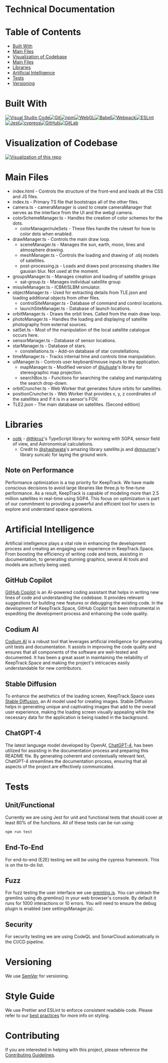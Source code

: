 # Technical Documentation

# Table of Contents

- [Built With](#Built-With)
- [Main Files](#main-files)
- [Visualization of Codebase](#visualization-of-codebase)
- [Main Files](#main-files)
- [Libraries](#libraries)
- [Artificial Intelligence](#artificial-intelligence)
- [Tests](#Tests)
- [Versioning](#versioning)

# Built With

[![Visual Studio Code](https://img.shields.io/badge/Visual%20Studio%20Code-0078d7.svg?style=for-the-badge&logo=visual-studio-code&logoColor=white)](https://code.visualstudio.com/)[![Git](https://img.shields.io/badge/git-%23F05033.svg?style=for-the-badge&logo=git&logoColor=white)](https://git-scm.com/)[![npm](https://img.shields.io/badge/npm-%23E5E5E5?style=for-the-badge&logo=npm&logoColor=058a5e)](https://www.npmjs.com/)[![WebGL](https://img.shields.io/badge/WebGL-990000?logo=webgl&logoColor=white&style=for-the-badge)](https://developer.mozilla.org/en-US/docs/Web/WebGL)[![Babel](https://img.shields.io/badge/Babel-F9DC3e?style=for-the-badge&logo=babel&logoColor=black)](https://babeljs.io/)[![Webpack](https://img.shields.io/badge/webpack-%238DD6F9.svg?style=for-the-badge&logo=webpack&logoColor=black)](https://webpack.js.org/)[![ESLint](https://img.shields.io/badge/ESLint-4B3263?style=for-the-badge&logo=eslint&logoColor=white)](https://eslint.org/)[![Jest](https://img.shields.io/badge/-jest-%23C21325?style=for-the-badge&logo=jest&logoColor=white)](https://jestjs.io/)[![cypress](https://img.shields.io/badge/-cypress-%23E5E5E5?style=for-the-badge&logo=cypress&logoColor=058a5e)](https://www.cypress.io/)[![GitHub](https://img.shields.io/badge/github-%23121011.svg?style=for-the-badge&logo=github&logoColor=white)](http://github.com)[![GitLab](https://img.shields.io/badge/gitlab-%23181717.svg?style=for-the-badge&logo=gitlab&logoColor=white)](https://gitlab.com)

# Visualization of Codebase

[![Visualization of this repo](../diagram.svg)](https://mango-dune-07a8b7110.1.azurestaticapps.net/?repo=thkruz/keeptrack.space)

# Main Files

- index.html - Controls the structure of the front-end and loads all the CSS and JS files.
- index.ts - Primary TS file that bootstraps all of the other files.
- camera.ts - cameraManager is used to create cameraManager that serves as the interface from the UI and the webgl camera.
- colorSchemeManager.ts - Handles the creation of color schemes for the dots.
  - colorManager/ruleSets - These files handle the ruleset for how to color dots when enabled.
- drawManager.ts - Controls the main draw loop.
  - sceneManager.ts - Manages the sun, earth, moon, lines and atmosphere drawing.
  - meshManager.ts - Controls the loading and drawing of .obj models of satellites.
  - post-processing.js - Loads and draws post processing shaders like gausian blur. Not used at the moment.
- groupsManager.ts - Manages creation and loading of satellite groups
  - sat-group.ts - Manages individual satellite group
- missileManager.ts - ICBM/SLBM simulator.
- objectManager.ts - Used for extracting details from TLE.json and loading additional objects from other files.
  - controlSiteManager.ts - Database of command and control locations.
  - launchSiteManager.ts - Database of launch locations.
- orbitManager.ts - Draws the orbit lines. Called from the main draw loop.
- photoManager.ts - Handles the loading and displaying of satellite photography from external sources.
- satSet.ts - Most of the manipulation of the local satellite catalogue occurs here.
- sensorManager.ts - Database of sensor locations.
- starManager.ts - Database of stars.
  - constellations.ts - Add-on database of star constellations.
- timeManager.ts - Tracks internal time and controls time manipulation.
- uiManager.ts - Controls user keyboard/mouse inputs to the application.
  - mapManager.ts - Modified version of [@juliuste](https://github.com/juliuste/projections)'s library for stereographic map projection.
  - searchBox.ts - Functions for searching the catalog and manipulating the search drop-down.
- orbitCruncher.ts - Web Worker that generates future orbits for satellites.
- positionCruncher.ts - Web Worker that provides x, y, z coordinates of the satellites and if it is in a sensor's FOV.
- TLE2.json - The main database on satellites. (Second edition)

# Libraries

- [ootk](https://github.com/thkruz/ootk) - [@thkruz](https://github.com/thkruz)'s TypeScript library for working with SGP4, sensor field of view, and Astronomical calculations.
  - Credit to [@shashwata](https://github.com/shashwatak/)'s amazing library satellite.js and [@mourner](https://github.com/mourner/suncalc)'s library suncalc for laying the ground work.

## Note on Performance

Performance optimization is a top priority for KeepTrack. We have made conscious decisions to avoid large libraries like three.js to fine-tune performance. As a result, KeepTrack is capable of modeling more than 2.5 million satellites in real-time using SGP4. This focus on optimization is part of our commitment to providing a powerful and efficient tool for users to explore and understand space operations.

# Artificial Intelligence

Artificial intelligence plays a vital role in enhancing the development process and creating an engaging user experience in KeepTrack.Space. From boosting the efficiency of writing code and tests, assisting in documentation, to generating stunning graphics, several AI tools and models are actively being used.

## GitHub Copilot

[GitHub Copilot](https://copilot.github.com/) is an AI-powered coding assistant that helps in writing new lines of code and understanding the codebase. It provides relevant suggestions for building new features or debugging the existing code. In the development of KeepTrack.Space, GitHub Copilot has been instrumental in expediting the development process and enhancing the code quality.

## Codium AI

[Codium AI](https://codium.ai/) is a robust tool that leverages artificial intelligence for generating unit tests and documentation. It assists in improving the code quality and ensures that all components of the software are well-tested and documented. It has been a great asset in maintaining the reliability of KeepTrack.Space and making the project's intricacies easily understandable for new contributors.

## Stable Diffusion

To enhance the aesthetics of the loading screen, KeepTrack.Space uses [Stable Diffusion](https://www.midjourney.com/home/), an AI model used for creating images. Stable Diffusion helps in generating unique and captivating images that add to the overall user experience, making the loading screen visually appealing while the necessary data for the application is being loaded in the background.

## ChatGPT-4

The latest language model developed by OpenAI, [ChatGPT-4](https://openai.com/research/chatgpt), has been utilized for assisting in the documentation process and preparing this README file. By generating coherent and contextually relevant text, ChatGPT-4 streamlines the documentation process, ensuring that all aspects of the project are effectively communicated.

# Tests

## Unit/Functional

Currently we are using Jest for unit and functional tests that should cover at least 80% of the functions. All of these tests can be run using:

```bash
npm run test
```

## End-To-End

For end-to-end (E2E) testing we will be using the cypress framework. This is on the to-do list.

## Fuzz

For fuzz testing the user interface we use [gremlins.js](https://github.com/marmelab/gremlins.js/). You can unleash the gremlins using db.gremlins() in your web browser's console. By default it runs for 1000 interactions or 10 errors. You will need to ensure the debug plugin is enabled (see settingsManager.js).

## Security

For security testing we are using CodeQL and SonarCloud automatically in the CI/CD pipeline.

# Versioning

We use [SemVer](http://semver.org/) for versioning.

# Style Guide

We use Prettier and ESLint to enforce consistent readable code. Please refer to our [best practices](./contributing.md#best-practices) for more info on styling.

# Contributing

If you are interested in helping with this project, please reference the [Contributing Guidelines](./contributing.md).
